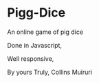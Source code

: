 # Pigg-Dice
An online game of pig dice

Done in Javascript,

Well responsive,

By yours Truly,
Collins Muiruri


